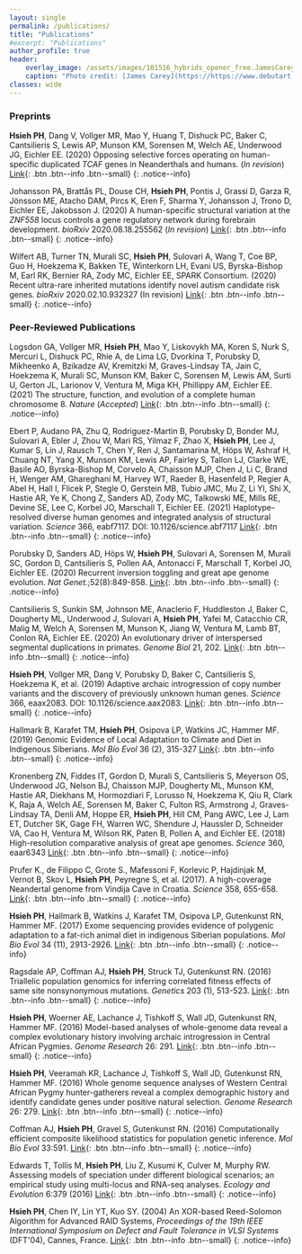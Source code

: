 ```yaml
---
layout: single
permalink: /publications/
title: "Publications"
#excerpt: "Publications"
author_profile: true
header:
    overlay_image: /assets/images/101516_hybrids_opener_free.JamesCarey.v2.png
    caption: "Photo credit: [James Carey](https://https://www.debutart.com/artist/james-carey)"
classes: wide
---
```


### Preprints

**Hsieh PH**, Dang V, Vollger MR, Mao Y, Huang T, Dishuck PC, Baker C, Cantsilieris S, Lewis AP, Munson KM, Sorensen M, Welch AE, Underwood JG, Eichler EE. (2020) Opposing selective forces operating on human-specific duplicated *TCAF* genes in Neanderthals and humans. (*In revision*) [Link](https://assets.researchsquare.com/files/rs-77798/v1_stamped.pdf){: .btn .btn--info .btn--small}
{: .notice--info}

Johansson PA, Brattås PL, Douse CH, **Hsieh PH**, Pontis J, Grassi D, Garza R, Jönsson ME, Atacho DAM, Pircs K, Eren F, Sharma Y, Johansson J, Trono D, Eichler EE, Jakobsson J. (2020) A human-specific structural variation at the *ZNF558* locus controls a gene regulatory network during forebrain development. *bioRxiv* 2020.08.18.255562 (*In revision*) [Link](https://doi.org/10.1101/2020.08.18.255562){: .btn .btn--info .btn--small}
{: .notice--info}

Wilfert AB, Turner TN, Murali SC, **Hsieh PH**, Sulovari A, Wang T, Coe BP, Guo H, Hoekzema K, Bakken TE, Winterkorn LH, Evani US, Byrska-Bishop M, Earl RK, Bernier RA, Zody MC, Eichler EE, SPARK Consortium. (2020) Recent ultra-rare inherited mutations identify novel autism candidate risk genes. *bioRxiv* 2020.02.10.932327 (In revision) [Link](https://doi.org/10.1101/2020.02.10.932327){: .btn .btn--info .btn--small}
{: .notice--info}


### Peer-Reviewed Publications

Logsdon GA, Vollger MR, **Hsieh PH**, Mao Y, Liskovykh MA, Koren S, Nurk S, Mercuri L, Dishuck PC, Rhie A, de Lima LG, Dvorkina T, Porubsky D, Mikheenko A, Bzikadze AV, Kremitzki M, Graves-Lindsay TA, Jain C, Hoekzema K, Murali SC, Munson KM, Baker C, Sorensen M, Lewis AM, Surti U, Gerton JL, Larionov V, Ventura M, Miga KH, Phillippy AM, Eichler EE. (2021) The structure, function, and evolution of a complete human chromosome 8. *Nature* (*Accepted*) [Link](https://www.biorxiv.org/content/10.1101/2020.09.08.285395v1.abstract){: .btn .btn--info .btn--small}
{: .notice--info}

Ebert P, Audano PA, Zhu Q, Rodriguez-Martin B, Porubsky D, Bonder MJ, Sulovari A, Ebler J, Zhou W, Mari RS, Yilmaz F, Zhao X, **Hsieh PH**, Lee J, Kumar S, Lin J, Rausch T, Chen Y, Ren J, Santamarina M, Höps W, Ashraf H, Chuang NT, Yang X, Munson KM, Lewis AP, Fairley S, Tallon LJ, Clarke WE, Basile AO, Byrska-Bishop M, Corvelo A, Chaisson MJP, Chen J, Li C, Brand H, Wenger AM, Ghareghani M, Harvey WT, Raeder B, Hasenfeld P, Regier A, Abel H, Hall I, Flicek P, Stegle O, Gerstein MB, Tubio JMC, Mu Z, Li YI, Shi X, Hastie AR, Ye K, Chong Z, Sanders AD, Zody MC, Talkowski ME, Mills RE, Devine SE, Lee C, Korbel JO, Marschall T, Eichler EE. (2021) Haplotype-resolved diverse human genomes and integrated analysis of structural variation. *Science* 366, eabf7117. DOI: 10.1126/science.abf7117 [Link](https://science.sciencemag.org/content/early/2021/02/24/science.abf7117){: .btn .btn--info .btn--small}
{: .notice--info}

Porubsky D, Sanders AD, Höps W, **Hsieh PH**, Sulovari A, Sorensen M, Murali SC, Gordon D, Cantsilieris S, Pollen AA, Antonacci F, Marschall T, Korbel JO, Eichler EE. (2020) Recurrent inversion toggling and great ape genome evolution. *Nat Genet.*;52(8):849-858. [Link](https://www.nature.com/articles/s41588-020-0646-x){: .btn .btn--info .btn--small}
{: .notice--info}

Cantsilieris S, Sunkin SM, Johnson ME, Anaclerio F, Huddleston J, Baker C, Dougherty ML, Underwood J, Sulovari A, **Hsieh PH**, Yafei M, Catacchio CR, Malig M, Welch A, Sorensen M, Munson K, Jiang W, Ventura M, Lamb BT, Conlon RA, Eichler EE. (2020) An evolutionary driver of interspersed segmental duplications in primates. *Genome Biol* 21, 202. [Link](https://doi.org/10.1186/s13059-020-02074-4){: .btn .btn--info .btn--small}
{: .notice--info}

**Hsieh PH**, Vollger MR, Dang V, Porubsky D, Baker C, Cantsilieris S, Hoekzema K, et al. (2019) Adaptive archaic introgression of copy number variants and the discovery of previously unknown human genes. *Science* 366, eaax2083. DOI: 10.1126/science.aax2083. [Link](https://science.sciencemag.org/content/366/6463/eaax2083){: .btn .btn--info .btn--small}
{: .notice--info}

Hallmark B, Karafet TM, **Hsieh PH**, Osipova LP, Watkins JC, Hammer MF. (2019) Genomic Evidence of Local Adaptation to Climate and Diet in Indigenous Siberians. *Mol Bio Evol* 36 (2), 315-327 [Link](https://pubmed.ncbi.nlm.nih.gov/30428071/){: .btn .btn--info .btn--small}
{: .notice--info}

Kronenberg ZN, Fiddes IT, Gordon D, Murali S, Cantsilieris S, Meyerson OS, Underwood JG, Nelson BJ, Chaisson MJP, Dougherty ML, Munson KM, Hastie AR, Diekhans M, Hormozdiari F, Lorusso N, Hoekzema K, Qiu R, Clark K, Raja A, Welch AE, Sorensen M, Baker C, Fulton RS, Armstrong J, Graves-Lindsay TA, Denli AM, Hoppe ER, **Hsieh PH**, Hill CM, Pang AWC, Lee J, Lam ET, Dutcher SK, Gage FH, Warren WC, Shendure J, Haussler D, Schneider VA, Cao H, Ventura M, Wilson RK, Paten B, Pollen A, and Eichler EE. (2018) High-resolution comparative analysis of great ape genomes. *Science* 360, eaar6343 [Link](https://pubmed.ncbi.nlm.nih.gov/29880660/){: .btn .btn--info .btn--small}
{: .notice--info}

Prufer K., de Filippo C, Grote S., Mafessoni F, Korlevic P, Hajdinjak M, Vernot B, Skov L, **Hsieh PH**, Peyregne S, et al. (2017). A high-coverage Neandertal genome from Vindija Cave in Croatia. *Science* 358, 655-658. [Link](https://pubmed.ncbi.nlm.nih.gov/28982794/){: .btn .btn--info .btn--small}
{: .notice--info}

**Hsieh PH**, Hallmark B, Watkins J, Karafet TM, Osipova LP, Gutenkunst RN, Hammer MF. (2017) Exome sequencing provides evidence of polygenic adaptation to a fat-rich animal diet in indigenous Siberian populations. *Mol Bio Evol* 34 (11), 2913-2926. [Link](https://academic.oup.com/mbe/article/34/11/2913/4098817){: .btn .btn--info .btn--small}
{: .notice--info}

Ragsdale AP, Coffman AJ, **Hsieh PH**, Struck TJ, Gutenkunst RN. (2016) Triallelic population genomics for inferring correlated fitness effects of same site nonsynonymous mutations. *Genetics* 203 (1), 513-523. [Link](https://pubmed.ncbi.nlm.nih.gov/27029732/){: .btn .btn--info .btn--small}
{: .notice--info}

**Hsieh PH**, Woerner AE, Lachance J, Tishkoff S, Wall JD, Gutenkunst RN, Hammer MF. (2016) Model-based analyses of whole-genome data reveal a complex evolutionary history involving archaic introgression in Central African Pygmies. *Genome Research* 26: 291. [Link](https://genome.cshlp.org/content/26/3/291.short){: .btn .btn--info .btn--small}
{: .notice--info}

**Hsieh PH**, Veeramah KR, Lachance J, Tishkoff S, Wall JD, Gutenkunst RN, Hammer MF. (2016) Whole genome sequence analyses of Western Central African Pygmy hunter-gatherers reveal a complex demographic history and identify candidate genes under positive natural selection. *Genome Research* 26: 279. [Link](https://www.ncbi.nlm.nih.gov/pmc/articles/PMC4772012/){: .btn .btn--info .btn--small}
{: .notice--info}

Coffman AJ, **Hsieh PH**, Gravel S, Gutenkunst RN. (2016) Computationally efficient composite likelihood statistics for population genetic inference. *Mol Bio Evol* 33:591. [Link](https://academic.oup.com/mbe/article/33/2/591/2579696){: .btn .btn--info .btn--small}
{: .notice--info}

Edwards T, Tollis M, **Hsieh PH**, Liu Z, Kusumi K, Culver M, Murphy RW. Assessing models of speciation under different biological scenarios; an empirical study using multi-locus and RNA-seq analyses. *Ecology and Evolution* 6:379 (2016) [Link](https://onlinelibrary.wiley.com/doi/abs/10.1002/ece3.1865){: .btn .btn--info .btn--small}
{: .notice--info}

**Hsieh PH**, Chen IY, Lin YT, Kuo SY. (2004) An XOR-based Reed-Solomon Algorithm for Advanced RAID Systems, *Proceedings of the 19th IEEE International Symposium on Defect and Fault Tolerance in VLSI Systems* (DFT'04), Cannes, France. [Link](https://ieeexplore.ieee.org/abstract/document/1347837){: .btn .btn--info .btn--small}
{: .notice--info}


